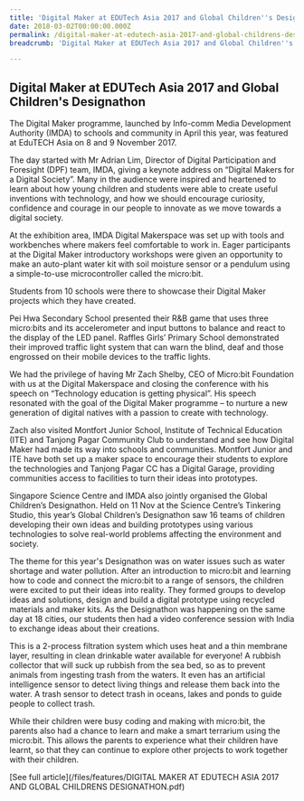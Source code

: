 ```yaml
---
title: 'Digital Maker at EDUTech Asia 2017 and Global Children''s Designathon'
date: 2018-03-02T00:00:00.000Z
permalink: /digital-maker-at-edutech-asia-2017-and-global-childrens-designathon/
breadcrumb: 'Digital Maker at EDUTech Asia 2017 and Global Children''s Designathon'

---
```



## Digital Maker at EDUTech Asia 2017 and Global Children's Designathon

The Digital Maker programme, launched by Info-comm Media Development Authority (IMDA) to schools and community in April this year, was featured at EduTECH Asia on 8 and 9 November 2017. 


The day started with Mr Adrian Lim, Director of Digital Participation and Foresight (DPF) team, IMDA, giving a keynote address on “Digital Makers for a Digital Society”.  Many in the audience were inspired and heartened to learn about how young children and students were able to create useful inventions with technology, and how we should encourage curiosity, confidence and courage in our people to innovate as we move towards a digital society.

At the exhibition area, IMDA Digital Makerspace was set up with tools and workbenches where makers feel comfortable to work in. Eager participants at the Digital Maker introductory workshops were given an opportunity to make an auto-plant water kit with soil moisture sensor or a pendulum using a simple-to-use microcontroller called the micro:bit.

Students from 10 schools were there to showcase their Digital Maker projects which they have created. 

   
Pei Hwa Secondary School presented their R&B game that uses three micro:bits and its accelerometer and input buttons to balance and react to the display of the LED panel. Raffles Girls’ Primary School demonstrated their improved traffic light system that can warn the blind, deaf and those engrossed on their mobile devices to the traffic lights.

  We had the privilege of having Mr Zach Shelby, CEO of Micro:bit Foundation with us at the Digital Makerspace and closing the conference with his speech on “Technology education is getting physical”. His speech resonated with the goal of the Digital Maker programme – to nurture a new generation of digital natives with a passion to create with technology.

Zach also visited Montfort Junior School, Institute of Technical Education (ITE) and Tanjong Pagar Community Club to understand and see how Digital Maker had made its way into schools and communities. Montfort Junior and ITE have both set up a maker space to encourage their students to explore the technologies and Tanjong Pagar CC has a Digital Garage, providing communities access to facilities to turn their ideas into prototypes. 
   

Singapore Science Centre and IMDA also jointly organised the Global Children’s Designathon. Held on 11 Nov at the Science Centre’s Tinkering Studio, this year’s Global Children’s Designathon saw 16 teams of children developing their own ideas and building prototypes using various technologies to solve real-world problems affecting the environment and society. 

 

The theme for this year's Designathon was on water issues such as water shortage and water pollution. After an introduction to micro:bit and learning how to code and connect the micro:bit to a range of sensors, the children were excited to put their ideas into reality. They formed groups to develop ideas and solutions, design and build a digital prototype using recycled materials and maker kits.  As the Designathon was happening on the same day at 18 cities, our students then had a video conference session with India to exchange ideas about their creations.

   
This is a 2-process filtration system which uses heat and a thin membrane layer, resulting in clean drinkable water available for everyone! A rubbish collector that will suck up rubbish from the sea bed, so as to prevent animals from ingesting trash from the waters. It even has an artificial intelligence sensor to detect living things and release them back into the water. A trash sensor to detect trash in oceans, lakes and ponds to guide people to collect trash.

While their children were busy coding and making with micro:bit, the parents also had a chance to learn and make a smart terrarium using the micro:bit.  This allows the parents to experience what their children have learnt, so that they can continue to explore other projects to work together with their children. 

[See full article](/files/features/DIGITAL MAKER AT EDUTECH ASIA 2017 AND GLOBAL CHILDRENS DESIGNATHON.pdf)


